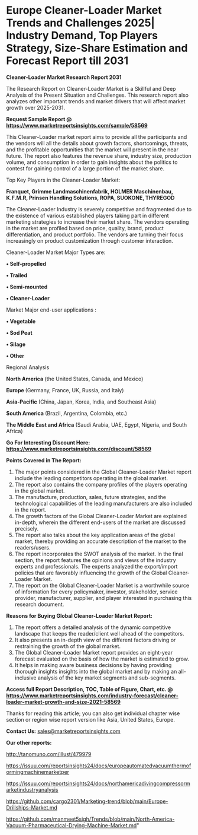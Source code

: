  # Europe Cleaner-Loader Market Trends and Challenges 2025| Industry Demand, Top Players Strategy, Size-Share Estimation and Forecast Report till 2031

<strong>Cleaner-Loader Market Research Report 2031</strong>

The Research Report on Cleaner-Loader Market is a Skillful and Deep Analysis of the Present Situation and Challenges. This research report also analyzes other important trends and market drivers that will affect market growth over 2025-2031.

<strong>Request Sample Report @ <a href=https://www.marketreportsinsights.com/sample/58569>https://www.marketreportsinsights.com/sample/58569</a></strong>

This Cleaner-Loader market report aims to provide all the participants and the vendors will all the details about growth factors, shortcomings, threats, and the profitable opportunities that the market will present in the near future. The report also features the revenue share, industry size, production volume, and consumption in order to gain insights about the politics to contest for gaining control of a large portion of the market share.

Top Key Players in the Cleaner-Loader Market:

<strong>Franquet, Grimme Landmaschinenfabrik, HOLMER Maschinenbau, K.F.M.R, Prinsen Handling Solutions, ROPA, SUOKONE, THYREGOD</strong>

The Cleaner-Loader Industry is severely competitive and fragmented due to the existence of various established players taking part in different marketing strategies to increase their market share. The vendors operating in the market are profiled based on price, quality, brand, product differentiation, and product portfolio. The vendors are turning their focus increasingly on product customization through customer interaction.

Cleaner-Loader Market Major Types are:

<strong>• Self-propelled

• Trailed

• Semi-mounted

• Cleaner-Loader</strong>

Market Major end-user applications :

<strong>• Vegetable

• Sod Peat

• Silage

• Other</strong>

Regional Analysis

</u><strong><b>North America</b></strong> (the United States, Canada, and Mexico)

<strong><b>Europe </b></strong>(Germany, France, UK, Russia, and Italy)

<strong><b>Asia-Pacific</b></strong> (China, Japan, Korea, India, and Southeast Asia)

<strong><b>South America</b></strong> (Brazil, Argentina, Colombia, etc.)

<strong><b>The Middle East and Africa</b></strong> (Saudi Arabia, UAE, Egypt, Nigeria, and South Africa)

<strong>Go For Interesting Discount Here: <a href=https://www.marketreportsinsights.com/discount/58569>https://www.marketreportsinsights.com/discount/58569</a></strong>

<strong>Points Covered in The Report:</strong>
<ol>
  <li>The major points considered in the Global Cleaner-Loader Market report include the leading competitors operating in the global market.</li>
  <li>The report also contains the company profiles of the players operating in the global market.</li>
  <li>The manufacture, production, sales, future strategies, and the technological capabilities of the leading manufacturers are also included in the report.</li>
  <li>The growth factors of the Global Cleaner-Loader Market are explained in-depth, wherein the different end-users of the market are discussed precisely.</li>
  <li>The report also talks about the key application areas of the global market, thereby providing an accurate description of the market to the readers/users.</li>
  <li>The report incorporates the SWOT analysis of the market. In the final section, the report features the opinions and views of the industry experts and professionals. The experts analyzed the export/import policies that are favorably influencing the growth of the Global Cleaner-Loader Market.</li>
  <li>The report on the Global Cleaner-Loader Market is a worthwhile source of information for every policymaker, investor, stakeholder, service provider, manufacturer, supplier, and player interested in purchasing this research document.</li>
</ol>
<strong>Reasons for Buying Global Cleaner-Loader Market Report:</strong>

<ol>
  <li>The report offers a detailed analysis of the dynamic competitive landscape that keeps the reader/client well ahead of the competitors.</li>
  <li>It also presents an in-depth view of the different factors driving or restraining the growth of the global market.</li>
  <li>The Global Cleaner-Loader Market report provides an eight-year forecast evaluated on the basis of how the market is estimated to grow.</li>
  <li>It helps in making aware business decisions by having providing thorough insights insights into the global market and by making an all-inclusive analysis of the key market segments and sub-segments.</li>
</ol>
<strong>Access full Report Description, TOC, Table of Figure, Chart, etc. @ <a href=https://www.marketreportsinsights.com/industry-forecast/cleaner-loader-market-growth-and-size-2021-58569>https://www.marketreportsinsights.com/industry-forecast/cleaner-loader-market-growth-and-size-2021-58569</a></strong>


Thanks for reading this article; you can also get individual chapter wise section or region wise report version like Asia, United States, Europe.

<strong>Contact Us:</strong>
sales@marketreportsinsights.com

<strong>Our other reports:</strong>

<a href=http://tanomuno.com/illust/479979>http://tanomuno.com/illust/479979</a>

<a href=https://issuu.com/reportsinsights24/docs/europeautomatedvacuumthermoformingmachinemarketper>https://issuu.com/reportsinsights24/docs/europeautomatedvacuumthermoformingmachinemarketper</a>

<a href=https://issuu.com/reportsinsights24/docs/northamericadivingcompressormarketindustryanalysis>https://issuu.com/reportsinsights24/docs/northamericadivingcompressormarketindustryanalysis</a>

<a href=https://github.com/cargo2301/Marketing-trend/blob/main/Europe-Drillships-Market.md>https://github.com/cargo2301/Marketing-trend/blob/main/Europe-Drillships-Market.md</a>

<a href=https://github.com/manmeet5sigh/Trends/blob/main/North-America-Vacuum-Pharmaceutical-Drying-Machine-Market.md>https://github.com/manmeet5sigh/Trends/blob/main/North-America-Vacuum-Pharmaceutical-Drying-Machine-Market.md</a>"
